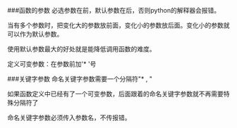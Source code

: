 ###函数的参数
必选参数在前，默认参数在后，否则python的解释器会报错。

当有多个参数时，把变化大的参数放前面，变化小的参数放后面。变化小的参数就可以作为默认参数。

使用默认参数最大的好处就是能降低调用函数的难度。

定义可变参数：在参数前加'* '号

###关键字参数
命名关键字参数需要一个分隔符"* , "

如果函数定义中已经有了一个可变参数，后面跟着的命名关键字参数就不再需要特殊分隔符了

命名关键字参数必须传入参数名，不传报错。


